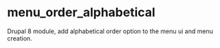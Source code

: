 # menu_order_alphabetical
Drupal 8 module, add alphabetical order option to the menu ui and menu creation.
